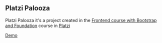 ## Platzi Palooza 

Platzi Palooza it's a project created in the [Frontend course with Bootstrap and Foundation](https://platzi.com/cursos/fw-frontend-2016/) course in [Platzi](https://platzi.com/)

[Demo](https://alessag.github.io/platzi-palooza/)
